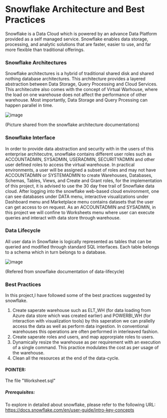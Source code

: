# Snowflake Architecture and Best Practices
Snowflake is a Data Cloud which is powered by an advance Data Platform provided as a self managed service. Snowflake 
enables data storage, processing, and analytic solutions that are faster, easier to use, and far more flexible than traditional offerings.

### Snowflake Architectures
Snowflake architectures is a hybrid of traditional shared disk and shared nothing database architectures. This architecture provides a layered abstraction between
Data Storage, Query Processing and Cloud Services. This architecutre also comes with the concept of Virtual Warhouse, where the load on one warehouse does not 
affect the performance of other warehouse. Most importantly, Data Storage and Query Prcessing can happen parallel in time. 

![image](https://user-images.githubusercontent.com/122858293/225995071-903e5e56-071a-4df1-9be1-403399e8c642.png)

(Picture shared from the snowflake architecture documentations)

### Snowflake Interface
In order to provide data abstraction and security with in the users of this enterprise architecutre, snowflake contains different user roles such as ACCOUNTADMIN, 
SYSADMIN, USERADMIN, SECURITYADMIN and other user defined roles to access the virtual warehouse. In practical environments, a user will be assigned a subset of roles 
and may not have ACCOUNTADMIN or SYSTEMADMIN to create Warehouses, Databases, Schemas, Tables, Views, and Create and Grant roles, for the implementation of this 
project, it is advised to use the 30 day free trail of Snowflake data cloud. After logging into the snowflake web-based cloud environment, one can see databases under
DATA menu, interactive visualizations under Dashboard menu and Marketplace menu contains datasets that the user can get access to on request. As an ACCOUNTADMIN and SYSADMIN,
in this project we will confine to Worksheets menu where user can execute queries and interact with data store through warehouse.

### Data Lifecycle
All user data in Snowflake is logically represented as tables that can be queried and modified through standard SQL interfaces. Each table belongs to a schema which 
in turn belongs to a database.

![image](https://user-images.githubusercontent.com/122858293/225990874-858e6fe5-5290-40dd-9b72-743b57864f00.png)

(Refered from snowflake documentation of data-lifecycle)

### Best Practices
In this project,I have followed some of the best practices suggested by snowflake. 
1. Create saperate warehouse such as ELT_WH (for data loading from Azure data store which was created earlier) and POWERBI_WH (for interaction with visualization tools)
 by this saperation we can prallelly access the data as well as perform data ingestion. In conventional warehouses this operations are often performed in interleaved fashion.
2. Create saperate roles and users, and map approrpiate roles to users.
3. Dynamically resize the warehouse as per requirement with an execution of a single command. This practice modulates the cost as per usage of the warehouse. 
4. Clean all the resources at the end of the data-cycle.

#### POINTER:
The file "Worksheet.sql"



##### Prerequisites:
To explore in detailed about snowflake, please refer to the following URL:  
https://docs.snowflake.com/en/user-guide/intro-key-concepts
